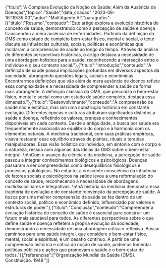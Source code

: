 {"titulo":"A Complexa Evolução da Noção de Saúde: Além da Ausência de Doenças","topico":"Saúde","data_criacao":"2023-08-16T19:35:00","autor":"MultiAgente AI","paragrafos":[{"titulo":"Resumo","conteudo":"Este artigo explora a evolução histórica do conceito de saúde, demonstrando como a percepção de saúde e doença transcendeu a mera ausência de enfermidades. Partindo da definição da OMS como estado de completo bem-estar físico, mental e social, o texto discute as influências culturais, sociais, políticas e econômicas que moldaram a compreensão de saúde ao longo do tempo. Através da análise de diferentes perspectivas históricas, o artigo destaca a necessidade de uma abordagem holística para a saúde, reconhecendo a interseção entre o indivíduo e o seu contexto social."},{"titulo":"Introdução","conteudo":"A definição de saúde possui implicações profundas em diversos aspectos da sociedade, abrangendo questões legais, sociais e econômicas. Encontrarmos definições que vão além da mera ausência de doença reflete essa complexidade e a necessidade de compreender a saúde de forma mais abrangente. A definição clássica da OMS, que preconiza o bem-estar físico, mental e social como um estado de saúde completo, destaca essa dimensão."},{"titulo":"Desenvolvimento","conteudo":"A compreensão de saúde não é estática, mas sim uma construção histórica em constante evolução. Diferentes épocas e culturas atribuíram significados distintos a saúde e doença, refletindo os valores, crenças e conhecimentos disponíveis em cada contexto. Desde a antiguidade, a busca por saúde era frequentemente associada ao equilíbrio do corpo e à harmonia com os elementos naturais. A medicina tradicional, com suas práticas empíricas, visava restaurar esse equilíbrio através de plantas, rituais e terapias manipuladoras. Essa visão holística do indivíduo, em sintonia com o corpo e a natureza, ressoa com algumas das ideias da OMS sobre o bem-estar integral. \n\nCom o avanço da ciência e da medicina, a percepção de saúde passou a integrar conhecimentos biológicos e psicológicos. Doenças passaram a ser compreendidas como desequilíbrios fisiológicos e processos patológicos. No entanto, a crescente consciência da influência de fatores sociais e psicológicos na saúde levou a uma reformulação do conceito de saúde, reconhecendo a necessidade de abordagens multidisciplinares e integrativas. \n\nA história da medicina demonstra essa trajetória de evolução e de constante reinvenção da percepção de saúde.  A busca por uma melhor compreensão da saúde se faz dentro de um contexto social, político e econômico definido,  influenciado por valores e estruturas de poder."},{"titulo":"Conclusão","conteudo":"Compreender a evolução histórica do conceito de saúde é essencial para construir um futuro mais saudável para todos. As diferentes perspectivas sobre o que define saúde e doença refletem a própria evolução da sociedade, demonstrando a necessidade de uma abordagem crítica e reflexiva. Buscar caminhos para uma saúde integral, que considere o bem-estar físico, mental, social e espiritual, é um desafio contínuo.  A partir de uma compreensão histórica e crítica da noção de saúde, podemos fomentar políticas públicas e ações que promovam a saúde e o bem-estar de todos."}],"referencias":["Organização Mundial da Saúde (OMS). Constituição. 1948."]}